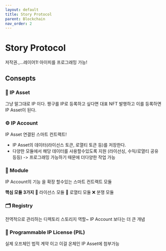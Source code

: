 ```yaml
---
layout: default
title: Story Protocol
parent: Blockchain
nav_order: 2
---
```


# Story Protocol

저작권.,...레이어1! 아이피를 프로그래밍 가능!

## Consepts

### 🧩 IP Asset

그냥 말그대로 IP 이다. 짱구를 IP로 등록하고 싶다면 대표 NFT 발행하고 이를 등록하면 IP Asset이 된다.

### ⚙️ IP Account

IP Asset 연결된 스마트 컨트랙트!

- IP Asset의 데이터(라이선스 토큰, 로열티 토큰 등)를 저장한다.
- 다양한 모듈에서 해당 데이터를 사용할수있도록 지원 (라이선싱, 수익/로열티 공유 등등) -> 프로그래밍 가능하기 때문에 더다양한 작업 가능

### 🧱 Module

IP Account의 기능 을 확장 할수있는 스마트 컨트랙트 모듈

**핵심 모듈 3가지**
📜 라이선스 모듈
💸 로열티 모듈
❌ 분쟁 모듈

### 🗂️ Registry

전역적으로 관리하는 디렉토리 스토리지 역할~ IP Account 보다는 더 큰 개념

### 💊 Programmable IP License (PIL)

실제 오프체인 법적 계약 이고 이걸 온체인 IP Asset에 첨부가능
